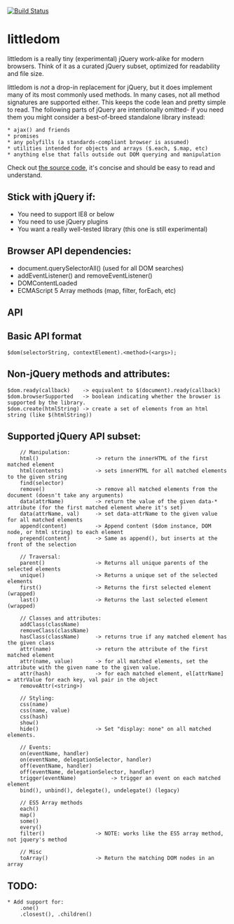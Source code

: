 [![Build Status](https://secure.travis-ci.org/af/littledom.png)](http://travis-ci.org/af/littledom)

littledom
=========

littledom is a really tiny (experimental) jQuery work-alike for modern browsers. Think of it
as a curated jQuery subset, optimized for readability and file size.

littledom is *not* a drop-in replacement for jQuery, but it does implement many of its
most commonly used methods. In many cases, not all method signatures are supported either.
This keeps the code lean and pretty simple to read. The following parts of jQuery are intentionally omitted- if you need them you might consider a best-of-breed standalone library instead:

    * ajax() and friends
    * promises
    * any polyfills (a standards-compliant browser is assumed)
    * utilities intended for objects and arrays ($.each, $.map, etc)
    * anything else that falls outside out DOM querying and manipulation

Check out [the source code](https://github.com/af/littledom/blob/master/littledom.js),
it's concise and should be easy to read and understand.


Stick with jQuery if:
---------------------
* You need to support IE8 or below
* You need to use jQuery plugins
* You want a really well-tested library (this one is still experimental)


Browser API dependencies:
-------------------------
* document.querySelectorAll() (used for all DOM searches)
* addEventListener() and removeEventListener()
* DOMContentLoaded
* ECMAScript 5 Array methods (map, filter, forEach, etc)


API
---

## Basic API format

    $dom(selectorString, contextElement).<method>(<args>);

## Non-jQuery methods and attributes:

    $dom.ready(callback)    -> equivalent to $(document).ready(callback)
    $dom.browserSupported   -> boolean indicating whether the browser is supported by the library.
    $dom.create(htmlString) -> create a set of elements from an html string (like $(htmlString))

## Supported jQuery API subset:

```
    // Manipulation:
    html()                  -> return the innerHTML of the first matched element
    html(contents)          -> sets innerHTML for all matched elements to the given string
    find(selector)
    remove()                -> remove all matched elements from the document (doesn't take any arguments)
    data(attrName)          -> return the value of the given data-* attribute (for the first matched element where it's set)
    data(attrName, val)     -> set data-attrName to the given value for all matched elements
    append(content)         -> Append content ($dom instance, DOM node, or html string) to each element
    prepend(content)        -> Same as append(), but inserts at the front of the selection

    // Traversal:
    parent()                -> Returns all unique parents of the selected elements
    unique()                -> Returns a unique set of the selected elements
    first()                 -> Returns the first selected element (wrapped)
    last()                  -> Returns the last selected element (wrapped)

    // Classes and attributes:
    addClass(className)
    removeClass(className)
    hasClass(className)     -> returns true if any matched element has the given class
    attr(name)              -> return the attribute of the first matched element
    attr(name, value)       -> for all matched elements, set the attribute with the given name to the given value.
    attr(hash)              -> for each matched element, el[attrName] = attrValue for each key, val pair in the object
    removeAttr(<string>)

    // Styling:
    css(name)
    css(name, value)
    css(hash)
    show()
    hide()                  -> Set "display: none" on all matched elements.

    // Events:
    on(eventName, handler)
    on(eventName, delegationSelector, handler)
    off(eventName, handler)
    off(eventName, delegationSelector, handler)
    trigger(eventName)           -> trigger an event on each matched element
    bind(), unbind(), delegate(), undelegate() (legacy)

    // ES5 Array methods
    each()
    map()
    some()
    every()
    filter()                -> NOTE: works like the ES5 array method, not jquery's method

    // Misc
    toArray()               -> Return the matching DOM nodes in an array

```


## TODO:
    * Add support for:
        .one()
        .closest(), .children()
